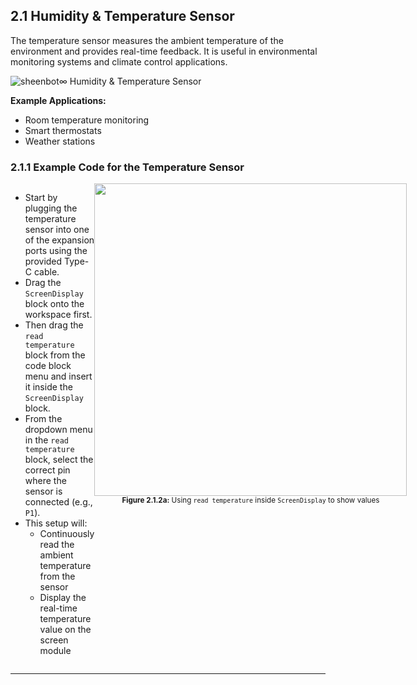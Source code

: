## 2.1 Humidity & Temperature Sensor

The temperature sensor measures the ambient temperature of the environment and provides real-time feedback. It is useful in environmental monitoring systems and climate control applications.

![sheenbot∞ Humidity & Temperature Sensor](/content/manual/images/sensor_humid_temp.png "sheenbot∞ Humidity & Temperature Sensor")

**Example Applications:**
- Room temperature monitoring
- Smart thermostats
- Weather stations

### 2.1.1 Example Code for the Temperature Sensor
<div style="display: flex; align-items: flex-start; justify-content: space-between;">
  <div style="flex: 1;">
    <ul>
      <li>Start by plugging the temperature sensor into one of the expansion ports using the provided Type-C cable.</li>
      <li>Drag the <code>ScreenDisplay</code> block onto the workspace first.</li>
      <li>Then drag the <code>read temperature</code> block from the code block menu and insert it inside the <code>ScreenDisplay</code> block.</li>
      <li>From the dropdown menu in the <code>read temperature</code> block, select the correct pin where the sensor is connected (e.g., <code>P1</code>).</li>
      <li>This setup will:
        <ul>
          <li>Continuously read the ambient temperature from the sensor</li>
          <li>Display the real-time temperature value on the screen module</li>
        </ul>
      </li>
    </ul>
  </div>
  <div style="flex: 1; text-align: center;">
    <img src="/content/manual/images/14.png" width="500"/>
    <div><sub><b>Figure 2.1.2a:</b> Using <code>read temperature</code> inside <code>ScreenDisplay</code> to show values</sub></div>
  </div>
</div>

---